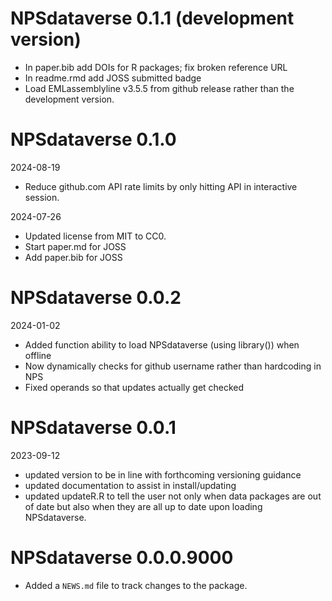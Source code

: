 # NPSdataverse 0.1.1 (development version)
* In paper.bib add DOIs for R packages; fix broken reference URL
* In readme.rmd add JOSS submitted badge
* Load EMLassemblyline v3.5.5 from github release rather than the development version.

# NPSdataverse 0.1.0

2024-08-19
* Reduce github.com API rate limits by only hitting API in interactive session.

2024-07-26
* Updated license from MIT to CC0.
* Start paper.md for JOSS
* Add paper.bib for JOSS

# NPSdataverse 0.0.2

2024-01-02

* Added function ability to load NPSdataverse (using library()) when offline
* Now dynamically checks for github username rather than hardcoding in NPS
* Fixed operands so that updates actually get checked

# NPSdataverse 0.0.1

2023-09-12

* updated version to be in line with forthcoming versioning guidance
* updated documentation to assist in install/updating 
* updated updateR.R to tell the user not only when data packages are out of date but also when they are all up to date upon loading NPSdataverse.

# NPSdataverse 0.0.0.9000

* Added a `NEWS.md` file to track changes to the package.
